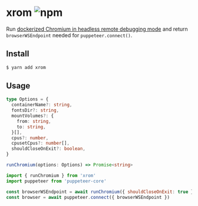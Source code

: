 # xrom ![npm](https://flat.badgen.net/npm/v/xrom)

Run [dockerized Chromium in headless remote debugging mode](https://github.com/deepsweet/chromium-headless-remote) and return `browserWSEndpoint` needed for `puppeteer.connect()`.

## Install

```sh
$ yarn add xrom
```

## Usage

```ts
type Options = {
  containerName?: string,
  fontsDir?: string,
  mountVolumes?: {
    from: string,
    to: string,
  }[],
  cpus?: number,
  cpusetCpus?: number[],
  shouldCloseOnExit?: boolean,
}

runChromium(options: Options) => Promise<string>
```

```js
import { runChromium } from 'xrom'
import puppeteer from 'puppeteer-core'

const browserWSEndpoint = await runChromium({ shouldCloseOnExit: true })
const browser = await puppeteer.connect({ browserWSEndpoint })
```

